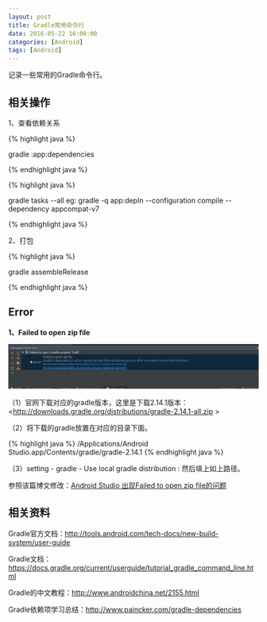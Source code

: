 ```yaml
---
layout: post
title: Gradle常用命令行
date: 2016-05-22 16:00:00
categories: [Android]
tags: [Android]
---
```


记录一些常用的Gradle命令行。
<!--more-->

##  相关操作

1、查看依赖关系 

{% highlight java %}

gradle :app:dependencies

{% endhighlight java %}

{% highlight java %}

gradle tasks --all
eg: gradle -q app:depIn --configuration compile --dependency appcompat-v7

{% endhighlight java %}


2、打包 

{% highlight java %}

gradle assembleRelease

{% endhighlight java %}

## Error

**1、Failed to open zip file**

<img src="/assets/drawable/gradle_error.png"  alt="pic" />

（1）官网下载对应的gradle版本，这里是下载2.14.1版本：<http://downloads.gradle.org/distributions/gradle-2.14.1-all.zip >

（2）将下载的gradle放置在对应的目录下面。

{% highlight java %}
/Applications/Android Studio.app/Contents/gradle/gradle-2.14.1
{% endhighlight java %}

（3）setting - gradle - Use local gradle distribution : 然后填上如上路径。

参照该篇博文修改：[Android Studio 出现Failed to open zip file的问题](http://blog.csdn.net/captain_magicer/article/details/52076338)

##  相关资料

Gradle官方文档：<http://tools.android.com/tech-docs/new-build-system/user-guide>

Gradle文档：<https://docs.gradle.org/current/userguide/tutorial_gradle_command_line.html>

Gradle的中文教程：<http://www.androidchina.net/2155.html>

Gradle依赖项学习总结：<http://www.paincker.com/gradle-dependencies>
